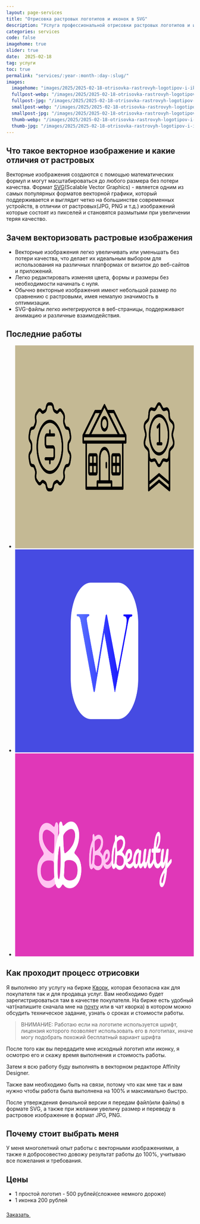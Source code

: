 ```yaml
---
layout: page-services
title: "Отрисовка растровых логотипов и иконок в SVG"
description: "Услуга профессиональной отрисовки растровых логотипов и иконок в векторный формат SVG. Быстро и качественно. Бесплатная консультация."
categories: services
code: false
imagehome: true
slider: true
date:  2025-02-18
tag: услуги
toc: true
permalink: "services/:year-:month-:day-:slug/"
images:
  imagehome: "images/2025/2025-02-18-otrisovka-rastrovyh-logotipov-i-ikonok-v-svg/1.jpg" #968x544
  fullpost-webp: "/images/2025/2025-02-18-otrisovka-rastrovyh-logotipov-i-ikonok-v-svg/1.webp" #968x544
  fullpost-jpg: "/images/2025/2025-02-18-otrisovka-rastrovyh-logotipov-i-ikonok-v-svg/1.jpg" #968x544
  smallpost-webp: "/images/2025/2025-02-18-otrisovka-rastrovyh-logotipov-i-ikonok-v-svg/small-post.webp" #436x244
  smallpost-jpg: "/images/2025/2025-02-18-otrisovka-rastrovyh-logotipov-i-ikonok-v-svg/small-post.jpg" #436x244
  thumb-webp: "/images/2025/2025-02-18-otrisovka-rastrovyh-logotipov-i-ikonok-v-svg/thumb-post.webp" #248x140
  thumb-jpg: "/images/2025/2025-02-18-otrisovka-rastrovyh-logotipov-i-ikonok-v-svg/thumb-post.jpg" #248x140
---
```


<h2 id="chto-takoe-vektornoe-izobrazhenie-i-kakie-otlichiya-ot-rastrovyh">Что такое векторное изображение и какие отличия от растровых</h2>
<p>Векторные изображения создаются с помощью математических формул и могут масштабироваться до любого размера без потери качества. Формат <a href="https://ru.wikipedia.org/wiki/SVG" rel="nofollow noopener" target="_blank">SVG</a>(Scalable Vector Graphics) - является одним из самых популярных форматов векторной графики, который поддерживается и выглядит четко на большинстве современных устройств, в отличии от растровых(JPG, PNG и т.д.) изображений которые состоят из пикселей и становятся размытыми при увеличении теряя качество.</p>

<h2 id="zachem-vektorizovat-rastrovye-izobrazheniya">Зачем векторизовать растровые изображения</h2>

<ul>
  <li>Векторные изображения легко увеличивать или уменьшать без потери качества, что делает их идеальным выбором для использования на различных платформах от визиток до веб-сайтов и приложений.</li>
  <li>Легко редактировать изменяя цвета, формы и размеры без необходимости начинать с нуля.</li>
  <li>Обычно векторные изображения имеют небольшой размер по сравнению с растровыми, имея немалую значимость в оптимизации.</li>
  <li>SVG-файлы легко интегрируются в веб-страницы, поддерживают анимацию и различные взаимодействия.</li>
</ul>

<h2 id="poslednii-raboty">Последние работы</h2>

<section class="splide post-slider">
  <div class="splide__track">
    <ul class="splide__list">
      <li class="splide__slide">
        <img src="/images/2025/2025-02-18-otrisovka-rastrovyh-logotipov-i-ikonok-v-svg/3.svg" width="968" height="544" alt="Работа номер 1">
      </li>
      <li class="splide__slide">
        <img src="/images/2025/2025-02-18-otrisovka-rastrovyh-logotipov-i-ikonok-v-svg/2.svg" width="968" height="544" alt="Работа номер 2">
      </li>
      <li class="splide__slide">
        <img src="/images/2025/2025-02-18-otrisovka-rastrovyh-logotipov-i-ikonok-v-svg/1.svg" width="968" height="544" alt="Работа номер 3">
      </li>
    </ul>
  </div>
</section>

<h2 id="kak-prohodit-protsess-otrisovki">Как проходит процесс отрисовки</h2>

<p>Я выполняю эту услугу на бирже <a href="https://kwork.ru/vector-tracing/17516286/otrisovka-rastrovykh-ikonok-logotipov-v-vektor" rel="nofollow noopener" target="_blank">Кворк</a>, которая безопасна как для покупателя так и для продавца услуг. Вам необходимо будет зарегистрироваться там в качестве покупателя. На бирже есть удобный чат(напишите сначала мне на <a href="mailto:erega74@gmail.com" subject="Отрисовка в векторе">почту</a> или в чат кворка) в котором можно обсудить техническое задание, узнать о сроках и стоимости работы.</p>

<blockquote>ВНИМАНИЕ: Работаю если на логотипе используется шрифт, лицензия которого позволяет использовать его в логотипах, иначе могу подобрать похожий бесплатный вариант шрифта</blockquote>

<p>После того как вы передадите мне исходный логотип или иконку, я осмотрю его и скажу время выполнения и стоимость работы.</p>

<p>Затем я всю работу буду выполнять в векторном редакторе Affinity Designer.</p>

<p>Также вам необходимо быть на связи, потому что как мне так и вам нужно чтобы работа была выполнена на 100% и максимально быстро.</p>

<p>После утверждения финальной версии я передам файл(или файлы) в формате SVG, а также при желании увеличу размер и переведу в растровое изображение в формат JPG, PNG.</p>

<h2 id="pochemu-stoit-vybrat-menya">Почему стоит выбрать меня</h2>

<p>У меня многолетний опыт работы с векторными изображениями, а также я добросовестно довожу результат работы до 100%, учитываю все пожелания и требования.</p>

<h2 id="tseny">Цены</h2>

<ul>
  <li>1 простой логотип - 500 рублей(сложнее немного дороже)</li>
  <li>1 иконка 200 рублей</li>
</ul>


<div class="full-article__button">
  <a class="button" rel="nofollow noreferrer noopener" target="_blank" href="https://kwork.ru/vector-tracing/17516286/otrisovka-rastrovykh-ikonok-logotipov-v-vektor">Заказать
    <svg class="button__icon button__icon--right" width="22" height="22">
      <use xlink:href="/img/sprite.svg#new-tab-ic"></use>
    </svg>
  </a>
</div>

